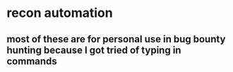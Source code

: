 # recon automation
## most of these are for personal use in bug bounty hunting because I got tried of typing in commands 


